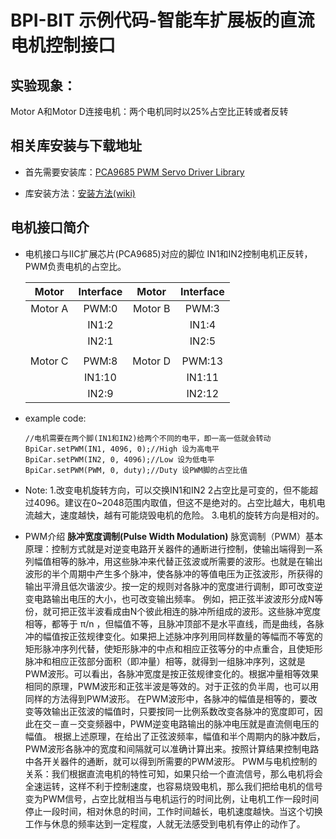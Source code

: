 # BPI-BIT 示例代码-智能车扩展板的直流电机控制接口

## 实验现象：

Motor A和Motor D连接电机：两个电机同时以25%占空比正转或者反转

## 相关库安装与下载地址

- 首先需要安装库：[PCA9685 PWM Servo Driver Library](https://github.com/adafruit/Adafruit-PWM-Servo-Driver-Library)

- 库安装方法：[安装方法(wiki)](https://github.com/BPI-STEAM/BPI-BIT-Arduino-IDE/wiki/Install_Lib#arduino-ide%E5%AE%89%E8%A3%85%E5%BA%93)

## 电机接口简介

- 电机接口与IIC扩展芯片(PCA9685)对应的脚位
  IN1和IN2控制电机正反转，PWM负责电机的占空比。
  
  |Motor   |Interface|Motor   |Interface|
  |:------:|:-------:|:------:|:-------:|
  |Motor A | PWM:0   |Motor B | PWM:3   |
  |        | IN1:2   |        | IN1:4   |
  |        | IN2:1   |        | IN2:5   |
  |        |         |        |         |
  |Motor C | PWM:8   |Motor D | PWM:13  |
  |        | IN1:10  |        | IN1:11  |
  |        | IN2:9   |        | IN2:12  |

- example code:
  ```
  //电机需要在两个脚(IN1和IN2)给两个不同的电平，即一高一低就会转动
  BpiCar.setPWM(IN1, 4096, 0);//High 设为高电平
  BpiCar.setPWM(IN2, 0, 4096);//Low 设为低电平
  BpiCar.setPWM(PWM, 0, duty);//Duty 设PWM脚的占空比值
  ```
  
- Note:
 1.改变电机旋转方向，可以交换IN1和IN2
 2占空比是可变的，但不能超过4096。建议在0~2048范围内取值，但这不是绝对的。占空比越大，电机电流越大，速度越快，越有可能烧毁电机的危险。
 3.电机的旋转方向是相对的。

- PWM介绍
  **脉冲宽度调制(Pulse Width Modulation)**
  脉宽调制（PWM）基本原理：控制方式就是对逆变电路开关器件的通断进行控制，使输出端得到一系列幅值相等的脉冲，用这些脉冲来代替正弦波或所需要的波形。也就是在输出波形的半个周期中产生多个脉冲，使各脉冲的等值电压为正弦波形，所获得的输出平滑且低次谐波少。按一定的规则对各脉冲的宽度进行调制，即可改变逆变电路输出电压的大小，也可改变输出频率。
  例如，把正弦半波波形分成N等份，就可把正弦半波看成由N个彼此相连的脉冲所组成的波形。这些脉冲宽度相等，都等于 π/n ，但幅值不等，且脉冲顶部不是水平直线，而是曲线，各脉冲的幅值按正弦规律变化。如果把上述脉冲序列用同样数量的等幅而不等宽的矩形脉冲序列代替，使矩形脉冲的中点和相应正弦等分的中点重合，且使矩形脉冲和相应正弦部分面积（即冲量）相等，就得到一组脉冲序列，这就是PWM波形。可以看出，各脉冲宽度是按正弦规律变化的。根据冲量相等效果相同的原理，PWM波形和正弦半波是等效的。对于正弦的负半周，也可以用同样的方法得到PWM波形。
  在PWM波形中，各脉冲的幅值是相等的，要改变等效输出正弦波的幅值时，只要按同一比例系数改变各脉冲的宽度即可，因此在交－直－交变频器中，PWM逆变电路输出的脉冲电压就是直流侧电压的幅值。
  根据上述原理，在给出了正弦波频率，幅值和半个周期内的脉冲数后，PWM波形各脉冲的宽度和间隔就可以准确计算出来。按照计算结果控制电路中各开关器件的通断，就可以得到所需要的PWM波形。
  PWM与电机控制的关系：我们根据直流电机的特性可知，如果只给一个直流信号，那么电机将会全速运转，这样不利于控制速度，也容易烧毁电机，那么我们把给电机的信号变为PWM信号，占空比就相当与电机运行的时间比例，让电机工作一段时间停止一段时间，相对休息的时间，工作时间越长，电机速度越快。当这个切换工作与休息的频率达到一定程度，人就无法感受到电机有停止的动作了。
